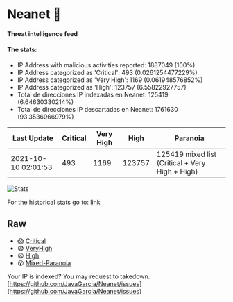 # Neanet :hocho:
#### Threat intelligence feed
#### The stats:

- IP Address with malicious activities reported: 1887049 (100%)
- IP Address categorized as 'Critical':  493 (0.0261254477229%)
- IP Address categorized as 'Very High':  1169 (0.061948576852%)
- IP Address categorized as 'High':  123757 (6.55822927757)
- Total de direcciones IP indexadas en Neanet:  125419 (6.64630330214%)
- Total de direcciones IP descartadas en Neanet:  1761630 (93.3536966979%)

| Last Update | Critical | Very High | High | Paranoia |
| --- | --- | --- | --- | --- |
| 2021-10-10 02:01:53 | 493 | 1169 | 123757 | 125419 mixed list (Critical + Very High + High)|

![Stats](https://docs.google.com/spreadsheets/d/e/2PACX-1vSnaNMIXVabIpDJjufMlzH7poXnshF3mgd8Is1g9ytUEzVsP5my4Trn8f-xkoLLQ38xpL3HtmUexLo6/pubchart?oid=501124687&format=image)

For the historical stats go to: [link](/stats.csv)
## Raw
- :scream: [Critical](https://raw.githubusercontent.com/JavaGarcia/Neanet/master/blacklists/neanet_critical.txt)
- :fearful: [VeryHigh](https://raw.githubusercontent.com/JavaGarcia/Neanet/master/blacklists/neanet_veryHigh.txtt)
- :frowning: [High](https://raw.githubusercontent.com/JavaGarcia/Neanet/master/blacklists/neanet_high.txt)
- :dizzy_face: [Mixed-Paranoia](https://raw.githubusercontent.com/JavaGarcia/Neanet/master/blacklists/neanet_all.txt)


Your IP is indexed? You may request to takedown. [https://github.com/JavaGarcia/Neanet/issues](https://github.com/JavaGarcia/Neanet/issues)






































































































































































































































































































































































































































































































































































































































































































































































































































































































































































































































































































































































































































































































































































































































































































































































































































































































































































































































































































































































































































































































































































































































































































































































































































































































































































































































































































































































































































































































































































































































































































































































































































































































































































































































































































































































































































































































































































































































































































































































































































































































































































































































































































































































































































































































































































































































































































































































































































































































































































































































































































































































































































































































































































































































































































































































































































































































































































































































































































































































































































































































































































































































































































































































































































































































































































































































































































































































































































































































































































































































































































































































































































































































































































































































































































































































































































































































































































































































































































































































































































































































































































































































































































































































































































































































































































































































































































































































































































































































































































































































































































































































































































































































































































































































































































































































